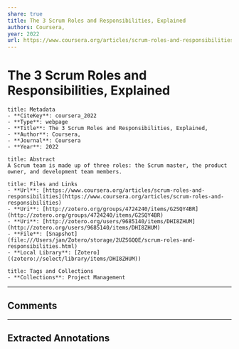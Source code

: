 ```yaml
---
share: true
title: The 3 Scrum Roles and Responsibilities, Explained
authors: Coursera,
year: 2022 
url: https://www.coursera.org/articles/scrum-roles-and-responsibilities
---
```


# The 3 Scrum Roles and Responsibilities, Explained

```ad-info
title: Metadata
- **CiteKey**: coursera_2022
- **Type**: webpage
- **Title**: The 3 Scrum Roles and Responsibilities, Explained, 
- **Author**: Coursera,
- **Journal**: Coursera 
- **Year**: 2022 
```
```ad-quote
title: Abstract
A Scrum team is made up of three roles: the Scrum master, the product owner, and development team members.
```
```ad-abstract
title: Files and Links
- **Url**: [https://www.coursera.org/articles/scrum-roles-and-responsibilities](https://www.coursera.org/articles/scrum-roles-and-responsibilities)
- **Uri**: [http://zotero.org/groups/4724240/items/G2SQY4BR](http://zotero.org/groups/4724240/items/G2SQY4BR)
- **Uri**: [http://zotero.org/users/9685140/items/DHI8ZHUM](http://zotero.org/users/9685140/items/DHI8ZHUM)
- **File**: [Snapshot](file:///Users/jan/Zotero/storage/2UZSGQQE/scrum-roles-and-responsibilities.html)
- **Local Library**: [Zotero]((zotero://select/library/items/DHI8ZHUM))
```
```ad-note
title: Tags and Collections
- **Collections**: Project Management
```

----

## Comments



----

## Extracted Annotations

